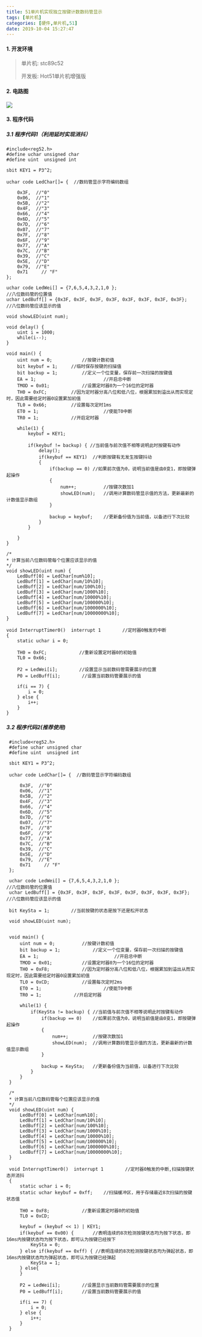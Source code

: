 ```yaml
---
title: 51单片机实现独立按键计数数码管显示
tags: [单片机]
categories: [硬件,单片机,51]
date: 2019-10-04 15:27:47
---
```


#### 1. 开发环境

> 单片机: stc89c52
>
> 开发板: Hot51单片机增强版

#### 2. 电路图

![](https://i.loli.net/2019/10/29/vFQuIynsqjwT1YX.png)


#### 3. 程序代码

##### 3.1 程序代码1（利用延时实现消抖）

    #include<reg52.h>
    #define uchar unsigned char
    #define uint  unsigned int
    
    sbit KEY1 = P3^2;
    
    uchar code LedChar[]= {  //数码管显示字符编码数组
    
        0x3F,  //"0"
        0x06,  //"1"
        0x5B,  //"2"
        0x4F,  //"3"
        0x66,  //"4"
        0x6D,  //"5"
        0x7D,  //"6"
        0x07,  //"7"
        0x7F,  //"8"
        0x6F,  //"9"
        0x77,  //"A"
        0x7C,  //"B"
        0x39,  //"C"
        0x5E,  //"D"
        0x79,  //"E"
        0x71     // "F"
    };
    
    uchar code LedWei[] = {7,6,5,4,3,2,1,0 };                              //八位数码管的位置值
    uchar LedBuff[] = {0x3F, 0x3F, 0x3F, 0x3F, 0x3F, 0x3F, 0x3F, 0x3F};    //八位数码管应该显示的值
    
    void showLED(uint num);
    
    void delay() {
        uint i = 1000;
        while(i--);
    }
    
    void main() {
        uint num = 0;			//按键计数初值
        bit keybuf = 1;		//临时保存按键的扫描值
        bit backup = 1;			//定义一个位变量，保存前一次扫描的按键值
        EA = 1;							//开启总中断
        TMOD = 0x01;    		//设置定时器0为一个16位的定时器
        TH0 = 0xFC;        	//因为定时器分高八位和低八位，根据累加到溢出从而实现定时，因此需要给定时器0设置累加初值
        TL0 = 0x66;        	//设置每次定时1ms
        ET0 = 1;						//使能T0中断
        TR0 = 1;            //开启定时器
    
        while(1) {
            keybuf = KEY1;
    
            if(keybuf != backup) { //当前值与前次值不相等说明此时按键有动作
                delay();
                if(keybuf == KEY1)	//判断按键有无发生按键抖动
                {
                    if(backup == 0)	//如果前次值为0，说明当前值是由0变1，即按键弹起操作
                    {
                        num++;			//按键次数加1
                        showLED(num);	//调用计算数码管显示值的方法，更新最新的计数值显示数组
                    }
    
                    backup = keybuf;	//更新备份值为当前值，以备进行下次比较
                }
            }
    
        }
    }
    
    /*
    * 计算当前八位数码管每个位置应该显示的值
    */
    void showLED(uint num) {
        LedBuff[0] = LedChar[num%10];
        LedBuff[1] = LedChar[num/10%10];
        LedBuff[2] = LedChar[num/100%10];
        LedBuff[3] = LedChar[num/1000%10];
        LedBuff[4] = LedChar[num/10000%10];
        LedBuff[5] = LedChar[num/100000%10];
        LedBuff[6] = LedChar[num/1000000%10];
        LedBuff[7] = LedChar[num/10000000%10];
    }
    
    void InterruptTimer0()  interrupt 1        //定时器0触发的中断
    {
        static uchar i = 0;
    
        TH0 = 0xFC;            //重新设置定时器0的初始值
        TL0 = 0x66;
    
        P2 = LedWei[i];        //设置显示当前数码管需要展示的位置
        P0 = LedBuff[i];    	//设置当前数码管要展示的值
    
        if(i == 7) {
            i = 0;
        } else {
            i++;
        }
    }
    
##### 3.2 程序代码2(推荐使用)   
 
 
     #include<reg52.h>
     #define uchar unsigned char
     #define uint  unsigned int
     
     sbit KEY1 = P3^2;
     
     uchar code LedChar[]= {  //数码管显示字符编码数组
     
         0x3F,  //"0"
         0x06,  //"1"
         0x5B,  //"2"
         0x4F,  //"3"
         0x66,  //"4"
         0x6D,  //"5"
         0x7D,  //"6"
         0x07,  //"7"
         0x7F,  //"8"
         0x6F,  //"9"
         0x77,  //"A"
         0x7C,  //"B"
         0x39,  //"C"
         0x5E,  //"D"
         0x79,  //"E"
         0x71     // "F"
     };
     
     uchar code LedWei[] = {7,6,5,4,3,2,1,0 };                              //八位数码管的位置值
     uchar LedBuff[] = {0x3F, 0x3F, 0x3F, 0x3F, 0x3F, 0x3F, 0x3F, 0x3F};    //八位数码管应该显示的值
     
     bit KeySta = 1;		//当前按键的状态是按下还是松开状态
     
     void showLED(uint num);
     
     
     void main() {
         uint num = 0;			//按键计数初值
         bit backup = 1;			//定义一个位变量，保存前一次扫描的按键值
         EA = 1;							//开启总中断
         TMOD = 0x01;    		//设置定时器0为一个16位的定时器
         TH0 = 0xF8;        	//因为定时器分高八位和低八位，根据累加到溢出从而实现定时，因此需要给定时器0设置累加初值
         TL0 = 0xCD;        	//设置每次定时2ms
         ET0 = 1;						//使能T0中断
         TR0 = 1;            //开启定时器
     
         while(1) {
             if(KeySta != backup) { //当前值与前次值不相等说明此时按键有动作
                 if(backup == 0)	//如果前次值为0，说明当前值是由0变1，即按键弹起操作
                 {
                     num++;			//按键次数加1
                     showLED(num);	//调用计算数码管显示值的方法，更新最新的计数值显示数组
                 }
     
                 backup = KeySta;	//更新备份值为当前值，以备进行下次比较
             }
         }
     }
     
     /*
     * 计算当前八位数码管每个位置应该显示的值
     */
     void showLED(uint num) {
         LedBuff[0] = LedChar[num%10];
         LedBuff[1] = LedChar[num/10%10];
         LedBuff[2] = LedChar[num/100%10];
         LedBuff[3] = LedChar[num/1000%10];
         LedBuff[4] = LedChar[num/10000%10];
         LedBuff[5] = LedChar[num/100000%10];
         LedBuff[6] = LedChar[num/1000000%10];
         LedBuff[7] = LedChar[num/10000000%10];
     }
     
     void InterruptTimer0()  interrupt 1        //定时器0触发的中断,扫描按键状态并消抖
     {
         static uchar i = 0;
         static uchar keybuf = 0xff; 	//扫描缓冲区，用于存储最近8次扫描的按键状态值
     
         TH0 = 0xF8;            //重新设置定时器0的初始值
         TL0 = 0xCD;
     
         keybuf = (keybuf << 1) | KEY1;
         if(keybuf == 0x00) {		//表明连续的8次检测按键状态均为按下状态，即16ms内按键状态均为按下状态，即可认为按键已经按下
             KeySta = 0;
         } else if(keybuf == 0xff) { //表明连续的8次检测按键状态均为弹起状态，即16ms内按键状态均为弹起状态，即可认为按键已经弹起
             KeySta = 1;
         } else{
         }
     
         P2 = LedWei[i];        //设置显示当前数码管需要展示的位置
         P0 = LedBuff[i];    	//设置当前数码管要展示的值
     
         if(i == 7) {
             i = 0;
         } else {
             i++;
         }
     }
     
     